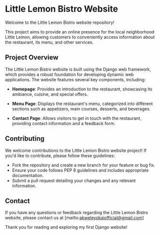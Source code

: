 # Little Lemon Bistro Website

Welcome to the Little Lemon Bistro website repository! 

This project aims to provide an online presence for the local neighborhood Little Lemon, allowing customers to conveniently access information about the restaurant, its menu, and other services.

## Project Overview

The Little Lemon Bistro website is built using the Django web framework, which provides a robust foundation for developing dynamic web applications. The website features several key components, including:

- **Homepage**: Provides an introduction to the restaurant, showcasing its ambiance, cuisine, and special offers.
  
- **Menu Page**: Displays the restaurant's menu, categorized into different sections such as appetizers, main courses, desserts, and beverages.

- **Contact Page**: Allows visitors to get in touch with the restaurant, providing contact information and a feedback form.


## Contributing

We welcome contributions to the Little Lemon Bistro website project! If you'd like to contribute, please follow these guidelines:

- Fork the repository and create a new branch for your feature or bug fix.
- Ensure your code follows PEP 8 guidelines and includes appropriate documentation.
- Submit a pull request detailing your changes and any relevant information.

## Contact

If you have any questions or feedback regarding the Little Lemon Bistro website, please contact us at [mailto:akweleyokaiofficial@gmail.com]

Thank you for reading and exploring my first Django website!
